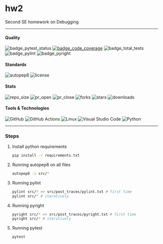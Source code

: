 # hw2
Second SE homework on Debugging

---


#### Quality
![badge_pytest_status](https://img.shields.io/badge/PyTest-passing-brightgreen?logo=pytest&logoColor=white&link=https%3A%2F%2Fgithub.com%2Fgitsetgopack/hw2%2Fhw2%2Factions%2Fruns%2F10786054702)
[![badge_code_coverage](https://img.shields.io/badge/coverage-100%25-brightgreen?link=https%3A%2F%2Fgithub.com%2Fgitsetgopack/hw2%2Fhw2%2Factions%2Fruns%2F10786040643%2Fjob%2F)](https%3A%2F%2Fgithub.com%2Fgitsetgopack/hw2%2Fhw2%2Factions%2Fruns%2F10786040643%2Fjob%2F)
![badge_total_tests](https://img.shields.io/badge/tests-7-blue?logo=pytest&logoColor=white&link=https%3A%2F%2Fgithub.com%2Fgitsetgopack%2Fhw2%2Ftree%2Fmain%2Ftests)
![badge_pylint](https://img.shields.io/badge/pylint-10.00-brightgreen?link=https%3A%2F%2Fgithub.com%2Fgitsetgopack/hw2%2Fhw2%2Factions%2Fruns%2F10786054702)
![badge_pyright](https://img.shields.io/badge/pyright-passing-brightgreen?link=https%3A%2F%2Fgithub.com%2Fgitsetgopack/hw2%2Fhw2%2Factions%2Fruns%2F10786054702)

#### Standards
![autopep8](https://img.shields.io/badge/code%20style-autopep8-blue)
![license](https://img.shields.io/github/license/gitsetgopack/hw2)

#### Stats
![repo_size](https://img.shields.io/github/repo-size/gitsetgopack/hw2)
![pr_open](https://img.shields.io/github/issues-pr/gitsetgopack/hw2)
![pr_close](https://img.shields.io/github/issues-pr-closed/gitsetgopack/hw2)
![forks](https://img.shields.io/github/forks/gitsetgopack/hw2?style=flat)
![stars](https://img.shields.io/github/stars/gitsetgopack/hw2?style=flat)
![downloads](https://img.shields.io/github/downloads/gitsetgopack/hw2/total)

   
#### Tools & Technologies
![GitHub](https://img.shields.io/badge/github-%23121011.svg?style=for-the-badge&logo=github&logoColor=white)
![GitHub Actions](https://img.shields.io/badge/github%20actions-%232671E5.svg?style=for-the-badge&logo=githubactions&logoColor=white)
![Linux](https://img.shields.io/badge/Linux-FCC624?style=for-the-badge&logo=linux&logoColor=black)
![Visual Studio Code](https://img.shields.io/badge/Visual%20Studio%20Code-0078d7.svg?style=for-the-badge&logo=visual-studio-code&logoColor=white)
![Python](https://img.shields.io/badge/python%203.13-3670A0?style=for-the-badge&logo=python&logoColor=ffdd54)



---
### Steps
1. Install python requirements
   ```bash
   pip install -r requirements.txt
   ```
2. Running autopep8 on all files
    ```bash
    autopep8 -i src/*
    ```
3. Running pylint
   ```bash
   pylint src/* >> src/post_traces/pylint.txt # first time
   pylint src/* # iteratively
   ```
4. Running pyright
   ```bash
   pyright src/* >> src/post_traces/pyright.txt # first time
   pyright src/* # iteratively
   ```
5. Running pytest
   ```bash
   pytest
   ```
